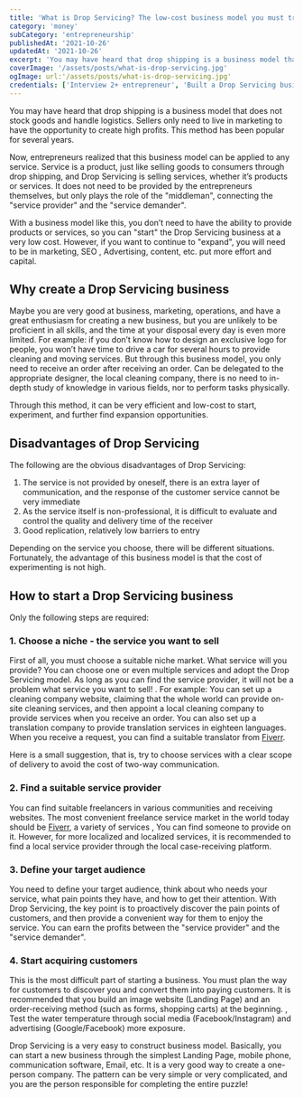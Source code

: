 ```yaml
---
title: 'What is Drop Servicing? The low-cost business model you must try!'
category: 'money'
subCategory: 'entrepreneurship'
publishedAt: '2021-10-26'
updatedAt: '2021-10-26'
excerpt: 'You may have heard that drop shipping is a business model that does not stock goods and handle logistics. Sellers only need to live in marketing to have the opportunity to create high profits. This method has been popular for several years. Now, entrepreneurs realized that this business model can be applied to any service...'
coverImage: '/assets/posts/what-is-drop-servicing.jpg'
ogImage: url:'/assets/posts/what-is-drop-servicing.jpg'
credentials: ['Interview 2+ entrepreneur', 'Built a Drop Servicing business']
---
```


You may have heard that drop shipping is a business model that does not stock goods and handle logistics. Sellers only need to live in marketing to have the opportunity to create high profits. This method has been popular for several years.

Now, entrepreneurs realized that this business model can be applied to any service. Service is a product, just like selling goods to consumers through drop shipping, and Drop Servicing is selling services, whether it’s products or services. It does not need to be provided by the entrepreneurs themselves, but only plays the role of the "middleman", connecting the "service provider" and the "service demander".

With a business model like this, you don’t need to have the ability to provide products or services, so you can "start" the Drop Servicing business at a very low cost. However, if you want to continue to "expand", you will need to be in marketing, SEO , Advertising, content, etc. put more effort and capital.

## Why create a Drop Servicing business

Maybe you are very good at business, marketing, operations, and have a great enthusiasm for creating a new business, but you are unlikely to be proficient in all skills, and the time at your disposal every day is even more limited. For example: if you don’t know how to design an exclusive logo for people, you won’t have time to drive a car for several hours to provide cleaning and moving services. But through this business model, you only need to receive an order after receiving an order. Can be delegated to the appropriate designer, the local cleaning company, there is no need to in-depth study of knowledge in various fields, nor to perform tasks physically.

Through this method, it can be very efficient and low-cost to start, experiment, and further find expansion opportunities.

## Disadvantages of Drop Servicing

The following are the obvious disadvantages of Drop Servicing:

1. The service is not provided by oneself, there is an extra layer of communication, and the response of the customer service cannot be very immediate
2. As the service itself is non-professional, it is difficult to evaluate and control the quality and delivery time of the receiver
3. Good replication, relatively low barriers to entry

Depending on the service you choose, there will be different situations. Fortunately, the advantage of this business model is that the cost of experimenting is not high.

## How to start a Drop Servicing business

Only the following steps are required:

### 1. Choose a niche - the service you want to sell

First of all, you must choose a suitable niche market. What service will you provide? You can choose one or even multiple services and adopt the Drop Servicing model. As long as you can find the service provider, it will not be a problem what service you want to sell! . For example: You can set up a cleaning company website, claiming that the whole world can provide on-site cleaning services, and then appoint a local cleaning company to provide services when you receive an order. You can also set up a translation company to provide translation services in eighteen languages. When you receive a request, you can find a suitable translator from [Fiverr](https://go.fiverr.com/visit/?bta=298527&brand=fiverrcpa).

Here is a small suggestion, that is, try to choose services with a clear scope of delivery to avoid the cost of two-way communication.

### 2. Find a suitable service provider

You can find suitable freelancers in various communities and receiving websites. The most convenient freelance service market in the world today should be [Fiverr](https://go.fiverr.com/visit/?bta=298527&brand=fiverrcpa), a variety of services , You can find someone to provide on it. However, for more localized and localized services, it is recommended to find a local service provider through the local case-receiving platform.

### 3. Define your target audience

You need to define your target audience, think about who needs your service, what pain points they have, and how to get their attention. With Drop Servicing, the key point is to proactively discover the pain points of customers, and then provide a convenient way for them to enjoy the service. You can earn the profits between the "service provider" and the "service demander".

### 4. Start acquiring customers

This is the most difficult part of starting a business. You must plan the way for customers to discover you and convert them into paying customers. It is recommended that you build an image website (Landing Page) and an order-receiving method (such as forms, shopping carts) at the beginning. , Test the water temperature through social media (Facebook/Instagram) and advertising (Google/Facebook) more exposure.

Drop Servicing is a very easy to construct business model. Basically, you can start a new business through the simplest Landing Page, mobile phone, communication software, Email, etc. It is a very good way to create a one-person company. The pattern can be very simple or very complicated, and you are the person responsible for completing the entire puzzle!
